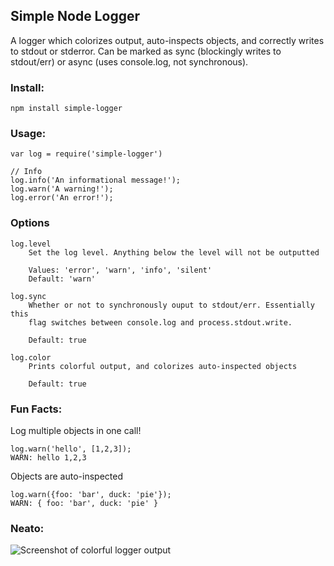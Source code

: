 ## Simple Node Logger

A logger which colorizes output, auto-inspects objects, and correctly writes to stdout or stderror.
Can be marked as sync (blockingly writes to stdout/err) or async (uses console.log, not synchronous).

### Install:
    npm install simple-logger

### Usage:
    var log = require('simple-logger')

    // Info
    log.info('An informational message!');
    log.warn('A warning!');
    log.error('An error!');

### Options

    log.level
        Set the log level. Anything below the level will not be outputted

        Values: 'error', 'warn', 'info', 'silent'
        Default: 'warn'

    log.sync
        Whether or not to synchronously ouput to stdout/err. Essentially this
        flag switches between console.log and process.stdout.write.

        Default: true

    log.color
        Prints colorful output, and colorizes auto-inspected objects

        Default: true


### Fun Facts:
Log multiple objects in one call!

    log.warn('hello', [1,2,3]);
    WARN: hello 1,2,3

Objects are auto-inspected

    log.warn({foo: 'bar', duck: 'pie'});
    WARN: { foo: 'bar', duck: 'pie' }
 
### Neato: 
![Screenshot of colorful logger output](http://andrewray.me/stuff/log-colors.png)
